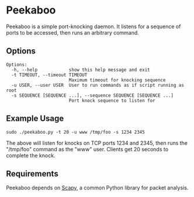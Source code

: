 Peekaboo
========

Peekaboo is a simple port-knocking daemon. It listens for a sequence of ports to be accessed, then runs an arbitrary command.

Options
-------

    Options:
	  -h, --help            show this help message and exit
	  -t TIMEOUT, --timeout TIMEOUT
							Maximum timeout for knocking sequence
	  -u USER, --user USER  User to run commands as if script running as root
	  -s SEQUENCE [SEQUENCE ...], --sequence SEQUENCE [SEQUENCE ...]
							Port knock sequence to listen for

Example Usage
-------------

    sudo ./peekaboo.py -t 20 -u www /tmp/foo -s 1234 2345

The above will listen for knocks on TCP ports 1234 and 2345, then runs the "/tmp/foo" command as the "www" user. Clients get 20 seconds to complete the knock.

Requirements
------------

Peekaboo depends on [Scapy](https://github.com/secdev/scapy), a common Python library for packet analysis.
